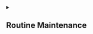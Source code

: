 
<details><summary><h2>Routine Maintenance</h2></summary>

  [3](https://github.com/AV-ghub/PostgreSQL/blob/main/998%20Books/List.md).[160]

  ### Transaction visibility with multiversion concurrency control
  #### Visibility computation internals
  The **essence of MVCC**: each database client session is allowed to make changes to a table, but it doesn't become visible to other sessions until the transaction
commits. 
  #### [Transaction ID wraparound](https://postgrespro.ru/docs/postgresql/16/routine-vacuuming#VACUUM-FOR-WRAPAROUND)
  The implementation of MVCC in PostgreSQL uses a transaction ID that is 32 bits in size.   
  A signed 32-bit number can only handle a range of about **2 billion transactions** before rolling over to zero.  
  
  The way that the 32-bit XID is mapped to handle many billions of transactions is that **each table and database has a reference XID**, **and every other XID is relative to it**.   
  This gives an effective range of 2 billion transactions before and after that value.   
  You can see how old these reference XID numbers are relative to current activity, starting with the oldest active entries, like this:
  ```
  SELECT relname,age(relfrozenxid) FROM pg_class WHERE relkind='r'
  ORDER BY age(relfrozenxid) DESC;
  SELECT datname,age(datfrozenxid) FROM pg_database ORDER BY
  age(datfrozenxid) DESC;
  ```
  ```
  SELECT c.oid::regclass as table_name,
         greatest(age(c.relfrozenxid),age(t.relfrozenxid)) as age
  FROM pg_class c
  LEFT JOIN pg_class t ON c.reltoastrelid = t.oid
  WHERE c.relkind IN ('r', 'm');
  
  SELECT datname, age(datfrozenxid) FROM pg_database;
  ```
  
  #### [Регламентная очистка](https://postgrespro.ru/docs/postgresql/16/runtime-config-autovacuum#RUNTIME-CONFIG-AUTOVACUUM)

  One of the things VACUUM does is **push forward the frozen value** once a threshold of transactions have passed, set by the autovacuum setting as [autovacuum_freeze_max_age](https://postgrespro.ru/docs/postgresql/16/runtime-config-autovacuum#GUC-AUTOVACUUM-FREEZE-MAX-AGE). This maintenance is also critical to cleaning up the commit log information stored in the pg_xact directory.  
  Some transactions **will fall off** the back here, if they have a **transaction ID so old** that it can't be represented relative to the new reference values.   
  These will have their XID replaced by a special magic value called the FrozenXID. Once that happens, those transactions will appear in the past relative to all active transactions.
  
  The values for these parameters are set very conservatively by default--things start to be frozen after only **200 million transactions**, even though wraparound isn't a concern until **2 billion**.   
  One reason for this is to keep the commit log disk space from growing excessively.  
  At the default value, it should never take up more than **50 MB**, while increasing the free age to its maximum (2 billion) will instead use up **to 500 MB** of space.   
  If you have large tables where that disk usage is trivial and you don't need to run vacuum regularly in order to reclaim space, **increasing the maximum free age parameters can be helpful** to keep autovacuum from doing more work than it has to in freezing your tables.

  Если по какой-либо причине автоочистка не может вычистить старые значения XID из таблицы, система начинает выдавать предупреждающие сообщения, когда самое старое значение XID в базе данных оказывается в **сорока миллионах транзакций** от точки зацикливания.   
  Если эти предупреждения игнорировать, система отключится и не будет начинать никаких транзакций, как только до точки зацикливания останется **менее трёх миллионов транзакций**.   
  В этом состоянии любые уже выполняемые транзакции могут продолжаться, но могут быть запущены лишь транзакции только для чтения.   
  Команду VACUUM по-прежнему можно запускать в обычном режиме.   
  
  Выполните следующие действия:
  1. Разберите старые подготовленные транзакции. Их можно найти, проверив **pg_prepared_xacts** на наличие строк с большим значением age(transactionid). Такие транзакции следует фиксировать или отменять.
  2. Завершите длительные открытые транзакции. Их можно найти, проверив **pg_stat_activity** на наличие строк с большим значением age(backend_xid) или age(backend_xmin). Такие транзакции следует фиксировать или отменять, либо можно **завершить сеанс с помощью pg_terminate_backend**.
  3. Удалите все старые слоты репликации. Используйте **pg_stat_replication**, чтобы найти слоты с большим значением age(xmin) или age(catalog_xmin). Во многих случаях такие слоты создавались для репликации на серверы, которых уже нет или которые давно не работают. Если удалить слот для сервера, который всё ещё существует и может по-прежнему пытаться подключиться к этому слоту, возможно, эту реплику придётся пересоздать.
  4. Выполните **VACUUM** в целевой базе данных. Проще всего использовать VACUUM для всей базы данных. Чтобы сократить время выполнения, также можно вручную выполнить команды VACUUM для таблиц с самым старым relminxid. Не используйте VACUUM FULL в этом сценарии, поскольку для него требуется XID и, следовательно, произойдёт сбой, за исключением режима суперпользователя, где напротив будет обрабатываться XID и, таким образом, увеличится риск зацикливания счётчика идентификатора транзакции. Не используйте VACUUM FREEZE, поскольку при этом выполнится объём работы, который будет больше минимально необходимого для восстановления нормального функционирования.
  5. После восстановления нормальной работы проверьте, что **автоочистка** правильно настроена в целевой базе данных, чтобы избежать проблем в будущем.

  В PostgreSQL имеется не обязательная, но настоятельно рекомендуемая к использованию функция, называемая [автоочисткой](https://postgrespro.ru/docs/postgresql/16/routine-vacuuming#AUTOVACUUM), предназначение которой — автоматизировать выполнение команд VACUUM и ANALYZE.   
  Автоочистка будет работать, только если параметр [track_counts](https://postgrespro.ru/docs/postgresql/16/runtime-config-statistics#GUC-TRACK-COUNTS) имеет значение true.   
  Этот контролирующий процесс распределяет работу по времени, стараясь запускать рабочий процесс для каждой базы данных каждые [autovacuum_naptime](https://postgrespro.ru/docs/postgresql/16/runtime-config-autovacuum#GUC-AUTOVACUUM-NAPTIME) секунд.   
  > Если всего имеется N баз данных, новый рабочий процесс будет запускаться каждые **autovacuum_naptime/N** секунд.

  Одновременно могут выполняться до [autovacuum_max_workers](https://postgrespro.ru/docs/postgresql/16/runtime-config-autovacuum#GUC-AUTOVACUUM-MAX-WORKERS) рабочих процессов.   
  Для отслеживания действий рабочих процессов можно установить параметр [log_autovacuum_min_duration](https://postgrespro.ru/docs/postgresql/16/runtime-config-logging#GUC-LOG-AUTOVACUUM-MIN-DURATION).    
  Число рабочих процессов для одной базы не ограничивается, при этом каждый процесс старается не повторять работу, только что выполненную другими.   
  Заметьте, что в ограничениях [max_connections](https://postgrespro.ru/docs/postgresql/16/runtime-config-connection#GUC-MAX-CONNECTIONS) или [superuser_reserved_connections](https://postgrespro.ru/docs/postgresql/16/runtime-config-connection#GUC-SUPERUSER-RESERVED-CONNECTIONS) число выполняющихся рабочих процессов не учитывается.   
  Базовый порог очистки при добавлении и коэффициент доли для очистки при добавлении определяются параметрами [autovacuum_vacuum_insert_threshold](https://postgrespro.ru/docs/postgresql/16/runtime-config-autovacuum#GUC-AUTOVACUUM-VACUUM-INSERT-THRESHOLD) и [autovacuum_vacuum_insert_scale_factor](https://postgrespro.ru/docs/postgresql/16/runtime-config-autovacuum#GUC-AUTOVACUUM-VACUUM-INSERT-SCALE-FACTOR), соответственно.  
  > Для таблиц, в которых выполняются в основном операции INSERT и практически не выполняются UPDATE/DELETE, может иметь смысл уменьшить параметр таблицы [autovacuum_freeze_min_age](https://postgrespro.ru/docs/postgresql/16/sql-createtable#RELOPTION-AUTOVACUUM-FREEZE-MIN-AGE), так как это позволит замораживать кортежи раньше.

  > В **секционированных таблицах** кортежи не хранятся напрямую и, следовательно, **не обрабатываются автоочисткой**. (Автоочистка обрабатывает секции таблицы так же, как и другие таблицы.) К сожалению, это означает, что **автоочистка не запускает ANALYZE для секционированных таблиц**, в результате чего **создаются неоптимальные планы** для запросов, ссылающихся на статистику секционированных таблиц. Эту проблему можно обойти, **вручную запуская ANALYZE для секционированных таблиц при их первом заполнении, а также всякий раз, когда распределение данных в их секциях существенно меняется**.

   **Автоочистка не обрабатывает временные таблицы**. Поэтому очистку и сбор статистики в них нужно производить с помощью SQL-команд в обычном сеансе.

  Используемые по умолчанию пороговые значения и коэффициенты берутся из postgresql.conf, однако их (и многие другие параметры, управляющие автоочисткой) можно переопределить для каждой таблицы; за подробностями обратитесь к разделу [Параметры хранения](https://postgrespro.ru/docs/postgresql/16/sql-createtable#SQL-CREATETABLE-STORAGE-PARAMETERS).   
  Если какие-либо значения определены **через параметры хранения таблицы**, при обработке этой таблицы **действуют они**, а в противном случае — глобальные параметры.

  Когда выполняются несколько рабочих процессов, [параметры задержки автоочистки по стоимости](https://postgrespro.ru/docs/postgresql/16/runtime-config-resource#RUNTIME-CONFIG-RESOURCE-VACUUM-COST) «распределяются» между всеми этими процессами, так что общее воздействие на систему остаётся неизменным, независимо от их числа. Однако этот алгоритм распределения нагрузки **не учитывает процессы**, обрабатывающие таблицы **с индивидуальными значениями параметров хранения autovacuum_vacuum_cost_delay и autovacuum_vacuum_cost_limit**.

  Рабочие процессы автоочистки обычно не мешают выполнению других команд. Если какой-либо **процесс попытается получить блокировку**, конфликтующую с блокировкой SHARE UPDATE EXCLUSIVE, которая удерживается в ходе автоочистки, **автоочистка прервётся и процесс получит нужную ему блокировку**. Однако если автоочистка выполняется для предотвращения зацикливания идентификаторов транзакций (т. е. описание запроса автоочистки в представлении pg_stat_activity заканчивается на (to prevent wraparound)), автоочистка не прерывается без ручного вмешательства.

  > При частом выполнении таких команд, как **ANALYZE**, которые затребуют блокировки, конфликтующие с SHARE UPDATE EXCLUSIVE, может получиться так, что **автоочистка не будет успевать завершаться** в принципе.
 
  #### [System Information Functions and Operators](https://www.postgresql.org/docs/current/functions-info.html)

  ### Vacuum
  
  **Cleaning up** after all these situations that produce dead rows (UPDATE, DELETE, ROLLBACK) is the job for an operation named **vacuuming**.  
  Each database **row** includes **status flags** called hint bits that track whether the transaction that updated the xmin or xmax values is known to be committed or aborted.  
  > The actual commit logs (**pg_xact** and sometimes pg_subtrans) are **consulted** to confirm the hint bits' transaction states.

  Vacuum does a scan of each table and index, looking for rows that can **no longer be visible**.   
  Once the **free space map** for a table has entries on it, **new allocations** for this table will **reuse that existing space** when possible, **rather than allocating new** space from the operating system.   
  In most situations, vacuum will **never release disk space**.   
  A **large deletion** of historical data is one way to **end up with** a table with **lots of free space at its beginning**.   

  PostgreSQL 9.0 has introduced a rewritten VACUUM FULL command that is modeled on the [CLUSTER](https://postgrespro.ru/docs/postgresql/16/sql-cluster) implementation of earlier versions.   
  
  Sometimes the transaction takes too long and holds the tuples for a very long time.   
  Configuration parameter [old_snapshot_threshold](https://postgrespro.ru/docs/postgresql/16/runtime-config-resource#GUC-OLD-SNAPSHOT-THRESHOLD) can be configured to specify **how long this snapshot is valid** for.   
  After that time, the dead tuple is a candidate for deletion, and if the transaction uses that tuple, it **gets an error**.

  #### HOT
  One of the major performance features added to PostgreSQL 8.3 is HOT (**Heap Only Tuples**).   
  HOT allows the reuse of space left behind by dead rows resulting from the DELETE or UPDATE operations under some common conditions.   
  The specific case that HOT helps with is when you are making **changes to a row that does not update any of its indexed columns**.

  The normal way to check if you are getting the benefit of HOT updates is to monitor [pg_stat_user_tables](https://postgrespro.ru/docs/postgresql/16/monitoring-stats) ([pg_stat_all_tables](https://postgrespro.ru/docs/postgresql/16/monitoring-stats#MONITORING-PG-STAT-ALL-TABLES-VIEW)) and compare the counts for **n_tup_upd** (regular updates) versus **n_tup_hot_upd**.

  One of the ways to **make HOT more effective** on your tables is to **use a larger fill factor** setting when creating them.   

  #### Cost-based vacuuming
  A manual vacuum worker will execute until it has **exceeded vacuum_cost_limit** of the estimated I/O, **defaulting to 200 units** of work.   
  At that point, it will then **sleep for vacuum_cost_delay milliseconds**, defaulting to 0--**which disables the cost delay feature** altogether with manually executed VACUUM statements.   
  Autovacuum workers have their own parameters that work the same way.   
  **autovacuum_vacuum_cost_limit** defaults to -1, which is shorthand for saying that they use the same cost limit structure as manual vacuum.   
  The main way that autovacuum diverges from a manual one is it defaults to the following cost delay:
  ```
  autovacuum_vacuum_cost_delay = 20ms
  ```

  If you want to **adjust a manual VACUUM** to run with the cost logic, you can tweak it before issuing any manual vacuum and it will effectively limit its impact for **just that session**:
  ```
  postgres=# SET vacuum_cost_delay='20';
  postgres=# show vacuum_cost_delay;
  vacuum_cost_delay
  -------------------
  20ms
  ```

  #### Autovacuum logging
  It's possible to watch it more directly by setting [log_min_messages](https://postgrespro.ru/docs/postgresql/16/runtime-config-logging#GUC-LOG-MIN-MESSAGES):
  ```
  log_min_messages =debug2
  ```
  You can monitor the daemon's activity by setting [log_autovacuum_min_duration](https://postgrespro.ru/docs/postgresql/16/runtime-config-logging#GUC-LOG-AUTOVACUUM-MIN-DURATION) to some number of milliseconds.   
  It defaults to -1, turning logging off. 
  Setting this to a moderate number of milliseconds (for example 1000=1 second) is a good practice to follow.   

  The best way to approach making sure autovacuum is doing what it should is to monitor what tables it's worked on instead:
  ```
  SELECT schemaname,relname,last_autovacuum,last_autoanalyze
  FROM pg_stat_all_tables;
  ```

  [Tuning Autovacuum in PostgreSQL and Autovacuum Internals](https://www.percona.com/blog/tuning-autovacuum-in-postgresql-and-autovacuum-internals/)
  
  



</details>






























